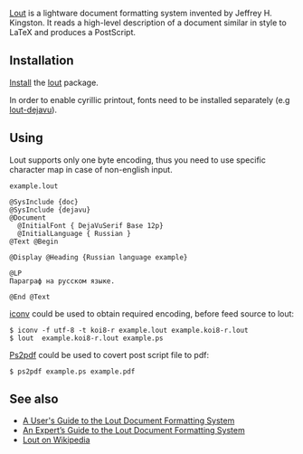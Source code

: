 [Lout](http://savannah.nongnu.org/projects/lout) is a lightware document formatting system invented by Jeffrey H. Kingston. It reads a high-level description of a document similar in style to LaTeX and produces a PostScript.

## Installation

[Install](/index.php/Install "Install") the [lout](https://www.archlinux.org/packages/?name=lout) package.

In order to enable cyrillic printout, fonts need to be installed separately (e.g [lout-dejavu](https://aur.archlinux.org/packages/lout-dejavu/)).

## Using

Lout supports only one byte encoding, thus you need to use specific character map in case of non-english input.

 `example.lout` 
```
@SysInclude {doc}
@SysInclude {dejavu}
@Document
  @InitialFont { DejaVuSerif Base 12p}
  @InitialLanguage { Russian }
@Text @Begin

@Display @Heading {Russian language example}

@LP
Параграф на русском языке.

@End @Text

```

[iconv](/index.php/Iconv "Iconv") could be used to obtain required encoding, before feed source to lout:

```
$ iconv -f utf-8 -t koi8-r example.lout example.koi8-r.lout
$ lout  example.koi8-r.lout example.ps

```

[Ps2pdf](/index.php/Ps2pdf "Ps2pdf") could be used to covert post script file to pdf:

```
$ ps2pdf example.ps example.pdf

```

## See also

*   [A User's Guide to the Lout Document Formatting System](https://src.fedoraproject.org/repo/pkgs/lout/user-guide.pdf/10b5825ad7e3e9d801aab159bce41545/user-guide.pdf)
*   [An Expert’s Guide to the Lout Document Formatting System](https://src.fedoraproject.org/repo/pkgs/lout/expert-guide.pdf/6952736ef663234ad0585ac7de29ccd6/expert-guide.pdf)
*   [Lout on Wikipedia](https://en.wikipedia.org/wiki/Lout_(software) "wikipedia:Lout (software)")